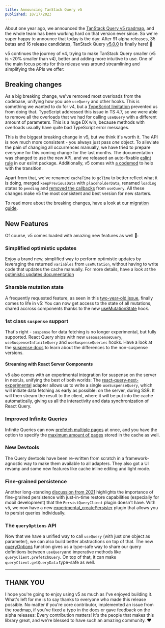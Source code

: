 ```yaml
---
title: Announcing TanStack Query v5
published: 10/17/2023
---
```


About one year ago, we announced the [TanStack Query v5 roadmap](https://github.com/TanStack/query/discussions/4252), and the whole team has been working hard on that version ever since. So we're super happy to announce that today is the day: After 91 alpha releases, 35 betas and 16 release candidates, TanStack Query [v5.0.0](https://github.com/TanStack/query/releases/tag/v5.0.0) is finally here! 🎉

v5 continues the journey of v4, trying to make TanStack Query smaller (v5 is ~20% smaller than v4), better and adding more intuitive to use. One of the main focus points for this release was around streamlining and simplifying the APIs we offer:

## Breaking changes

As a big breaking change, we've removed most overloads from the codebase, unifying how you use `useQuery` and other hooks. This is something we wanted to do for v4, but a [TypeScript limitation](https://github.com/microsoft/TypeScript/issues/43371) prevented us from doing that. TypeScript addressed this issue in TS 4.7, so we were able to remove all the overloads that we had for calling `useQuery` with a different amount of parameters. This is a huge DX win, because methods with overloads usually have quite bad TypeScript error messages.

This is the biggest breaking change in v5, but we think it's worth it. The API is now much more consistent - you always just pass _one_ object. To alleviate the pain of changing all occurrences manually, we have tried to prepare everyone for this coming change for the last months. The documentation was changed to use the new API, and we released an auto-fixable [eslint rule](/query/v4/docs/react/eslint/prefer-query-object-syntax) in our eslint package. Additionally, v5 comes with [a codemod](/query/v5/docs/react/guides/migrating-to-v5#codemod) to help with the transition.

Apart from that, we've renamed `cacheTime` to `gcTime` to better reflect what it is doing, merged `keepPreviousData` with `placeholderData`, renamed `loading` states to `pending` and [removed the callbacks](https://github.com/TanStack/query/discussions/5279) from `useQuery`. All these changes make v5 the most consistent and best version for new starters.

To read more about the breaking changes, have a look at our [migration guide](/query/v5/docs/react/guides/migrating-to-v5).

## New Features

Of course, v5 comes loaded with amazing new features as well 🚀:

### Simplified optimistic updates

Enjoy a brand new, simplified way to perform optimistic updates by leveraging the returned `variables` from `useMutation`, without having to write code that updates the cache manually. For more details, have a look at the [optimistic updates documentation](/query/v5/docs/react/guides/optimistic-updates)

### Sharable mutation state

A frequently requested feature, as seen in this [two-year-old issue](https://github.com/TanStack/query/issues/2304), finally comes to life in v5: You can now get access to the state of all mutations, shared accross components thanks to the new [useMutationState](/query/v5/docs/react/reference/useMutationState) hook.

### 1st class `suspense` support

That's right - `suspense` for data fetching is no longer experimental, but fully supported. React Query ships with new `useSuspenseQuery`, `useSuspenseInfiniteQuery` and `useSuspenseQueries` hooks. Have a look at the [suspense docs](query/v5/docs/react/guides/suspense) to learn about the differences to the non-suspense versions.

#### Streaming with React Server Components

v5 also comes with an experimental integration for suspense on the server in nextJs, unifying the best of both worlds: The [react-query-next-experimental](/query/v5/docs/react/guides/advanced-ssr#experimental-streaming-without-prefetching-in-nextjs) adapter allows us to write a single `useSuspenseQuery`, which will initiate data fetching as early as possible: on the server, during SSR. It will then stream the result to the client, where it will be put into the cache automatically, giving us all the interactivity and data synchronization of React Query.

### Improved Infinite Queries

Infinite Queries can now [prefetch multiple pages](/query/v5/docs/react/guides/prefetching) at once, and you have the option to specify the [maximum amount of pages](/query/v5/docs/react/guides/infinite-queries#what-if-i-want-to-limit-the-number-of-pages) stored in the cache as well.

### New Devtools

The Query devtools have been re-written from scratch in a framework-agnostic way to make them available to all adapters. They also got a UI revamp and some new features like cache inline editing and light mode.

### Fine-grained persistence

Another long-standing [discussion from 2021](https://github.com/TanStack/query/discussions/2649) highlights the importance of fine-grained persistence with just-in-time restore capabilities (especially for mobil development) that the `PersistQueryClient` plugin doesn't have. With v5, we now have a new [experimental_createPersister](/query/v5/docs/react/plugins/createPersister) plugin that allows you to persist queries individually.

### The `queryOptions` API

Now that we have a unified way to call `useQuery` (with just one object as parameter), we can also build better abstractions on top of that. The new [queryOptions](https://tanstack.com/query/v5/docs/react/typescript#typing-query-options) function gives us a type-safe way to share our query definitions between `useQuery`and imperative methods like `queryClient.prefetchQuery`. On top of that, it can make `queryClient.getQueryData` type-safe as well.

---

## THANK YOU

I hope you're going to enjoy using v5 as much as I've enjoyed building it. What's left for me is to say thanks to everyone who made this release possible. No matter if you're core contributor, implemented an issue from the roadmap, if you've fixed a typo in the docs or gave feedback on the alpha releases: Every contribution matters! It's the people that makes this library great, and we're blessed to have such an amazing community. ❤️